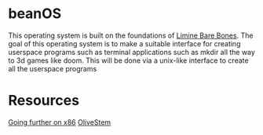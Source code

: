 # beanOS 
This operating system is built on the foundations of [Limine Bare Bones](https://wiki.osdev.org/Limine_Bare_Bones#src/main.c).
The goal of this operating system is to make a suitable interface for creating userspace programs such as terminal applications such as mkdir all the way to 3d games like doom.
This will be done via a unix-like interface to create all the userspace programs

# Resources
[Going further on x86](https://wiki.osdev.org/Going_Further_on_x86)
[OliveStem](https://www.youtube.com/@olivestemlearning)

